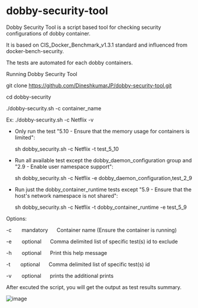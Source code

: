 # dobby-security-tool


Dobby Security Tool is a script based tool for checking security configurations of dobby container.

It is based on CIS_Docker_Benchmark_v1.3.1 standard and influenced from docker-bench-security.

The tests are automated for each dobby containers.

Running Dobby Security Tool

git clone https://github.com/DineshkumarJP/dobby-security-tool.git

cd dobby-security

./dobby-security.sh -c container_name 


  Ex: ./dobby-security.sh -c Netflix -v
  
  
  - Only run the test "5.10 - Ensure that the memory usage for containers is limited":
  
      sh dobby_security.sh -c Netflix -t test_5_10
      
  - Run all available test except the dobby_daemon_configuration group and "2.9 - Enable user namespace support":
  
      sh dobby_security.sh -c Netflix -e dobby_daemon_configuration,test_2_9
      
  - Run just the dobby_container_runtime tests except "5.9 - Ensure that the host's network namespace is not shared":
  
      sh dobby_security.sh -c Netflix -t dobby_container_runtime -e test_5_9
  
Options:

  -c  &nbsp;&nbsp;&nbsp;&nbsp;&nbsp; mandatory &nbsp;&nbsp;&nbsp;&nbsp; Container name (Ensure the container is running)
  
  -e  &nbsp;&nbsp;&nbsp;&nbsp;&nbsp; optional &nbsp;&nbsp;&nbsp;&nbsp; Comma delimited list of specific test(s) id to exclude 
  
  -h  &nbsp;&nbsp;&nbsp;&nbsp;&nbsp; optional &nbsp;&nbsp;&nbsp;&nbsp; Print this help message
  
  -t  &nbsp;&nbsp;&nbsp;&nbsp;&nbsp; optional &nbsp;&nbsp;&nbsp;&nbsp; Comma delimited list of specific test(s) id
  
  -v  &nbsp;&nbsp;&nbsp;&nbsp;&nbsp; optional &nbsp;&nbsp;&nbsp;&nbsp; prints the additional prints
  


After excuted the script, you will get the output as test results summary.


![image](https://user-images.githubusercontent.com/79261622/162721984-5a9b5cda-851e-4282-a231-d883c502ce6a.png)

